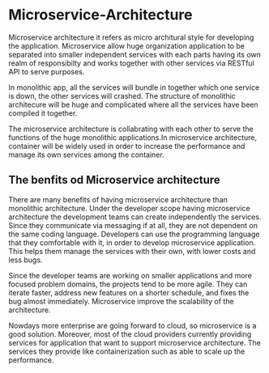 # Microservice-Architecture

Microservice architecture it refers as micro architural style for developing the application. Microservice allow huge organization application to be separated into smaller independent services with each parts having its own realm of responsibilty and works together with other services via RESTful API to serve purposes.

In monolithic app, all the services will bundle in together which one service is down, the other services will crashed. The structure of monolithic architecure will be huge and complicated where all the services have been compiled it together.

The microservice architecture is collabrating with each other to serve the functions of the huge monolithic applications.In microservice architecture, container will be widely used in order to increase the performance and manage its own services among the container.

## The benfits od Microservice architecture

There are many benefits of having microservice architecture than monolithic architecture. Under the developer scope having microservice architecture the development teams can create independently the services. Since they communicate via messaging if at all, they are not dependent on the same coding language. Developers can use the programming language that they comfortable with it, in order to develop microservice application. This helps them manage the services with their own, with lower costs and less bugs.

Since the developer teams are working on smaller applications and more focused problem domains, the projects tend to be more agile. They can iterate faster, address new features on a shorter schedule, and fixes the bug almost immediately. Microservice improve the scalability of the architecture.

Nowdays more enterprise are going forward to cloud, so microservice is a good solution. Moreover, most of the cloud providers currently providing services for application that want to support microservice architecture. The services they provide like containerization such as able to scale up the performance.
